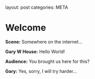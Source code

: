 layout: post
categories: META

# Welcome

**Scene:** Somewhere on the internet…

**Gary W House:** Hello World!

**Audience:** You brought us here for this?

**Gary:** Yes, sorry, I will try harder…
